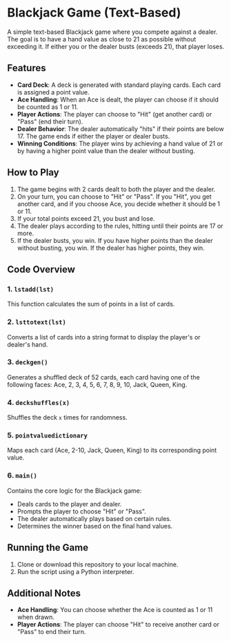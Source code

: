 # Blackjack Game (Text-Based)

A simple text-based Blackjack game where you compete against a dealer. The goal is to have a hand value as close to 21 as possible without exceeding it. If either you or the dealer busts (exceeds 21), that player loses. 

## Features

- **Card Deck**: A deck is generated with standard playing cards. Each card is assigned a point value.
- **Ace Handling**: When an Ace is dealt, the player can choose if it should be counted as 1 or 11.
- **Player Actions**: The player can choose to "Hit" (get another card) or "Pass" (end their turn).
- **Dealer Behavior**: The dealer automatically "hits" if their points are below 17. The game ends if either the player or dealer busts.
- **Winning Conditions**: The player wins by achieving a hand value of 21 or by having a higher point value than the dealer without busting.

## How to Play

1. The game begins with 2 cards dealt to both the player and the dealer.
2. On your turn, you can choose to "Hit" or "Pass". If you "Hit", you get another card, and if you choose Ace, you decide whether it should be 1 or 11.
3. If your total points exceed 21, you bust and lose.
4. The dealer plays according to the rules, hitting until their points are 17 or more.
5. If the dealer busts, you win. If you have higher points than the dealer without busting, you win. If the dealer has higher points, they win.

## Code Overview

### 1. `lstadd(lst)`
This function calculates the sum of points in a list of cards.

### 2. `lsttotext(lst)`
Converts a list of cards into a string format to display the player's or dealer's hand.

### 3. `deckgen()`
Generates a shuffled deck of 52 cards, each card having one of the following faces: Ace, 2, 3, 4, 5, 6, 7, 8, 9, 10, Jack, Queen, King.

### 4. `deckshuffles(x)`
Shuffles the deck `x` times for randomness.

### 5. `pointvaluedictionary`
Maps each card (Ace, 2-10, Jack, Queen, King) to its corresponding point value.

### 6. `main()`
Contains the core logic for the Blackjack game:
- Deals cards to the player and dealer.
- Prompts the player to choose "Hit" or "Pass".
- The dealer automatically plays based on certain rules.
- Determines the winner based on the final hand values.

## Running the Game

1. Clone or download this repository to your local machine.
2. Run the script using a Python interpreter.


## Additional Notes

- **Ace Handling**: You can choose whether the Ace is counted as 1 or 11 when drawn.
- **Player Actions**: The player can choose "Hit" to receive another card or "Pass" to end their turn.

